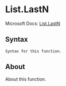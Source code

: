 ---
---

# List.LastN

Microsoft Docs: [List.LastN](https://docs.microsoft.com/en-us/powerquery-m/list-lastn)

## Syntax

```
Syntax for this function.
```

## About

About this function.

